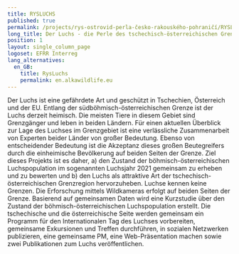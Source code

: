 ```yaml
---
title: RYSLUCHS
published: true
permalink: /projects/rys-ostrovid-perla-česko-rakouského-pohraničí/RYSLUCHS
long_title: Der Luchs - die Perle des tschechisch-österreichischen Grenzgebietes
position: 1
layout: single_column_page
logoset: EFRR Interreg
lang_alternatives:
  en_GB:
    title: RysLuchs
    permalink: en.alkawildlife.eu
---
```

Der Luchs ist eine gefährdete Art und geschützt in Tschechien, Österreich und der EU. Entlang der südböhmisch-österreichischen Grenze ist der Luchs derzeit heimisch. Die meisten Tiere in diesem Gebiet sind Grenzgänger und leben in beiden Ländern. Für einen aktuellen Überblick zur Lage des Luchses im Grenzgebiet ist eine verlässliche Zusammenarbeit von Experten beider Länder von großer Bedeutung. Ebenso von entscheidender Bedeutung ist die Akzeptanz dieses großen Beutegreifers durch die einheimische Bevölkerung auf beiden Seiten der Grenze. Ziel dieses Projekts ist es daher, a) den Zustand der böhmisch-österreichischen Luchspopulation im sogenannten Luchsjahr 2021 gemeinsam zu erheben und zu bewerten und b) den Luchs als attraktive Art der tschechisch-österreichischen Grenzregion hervorzuheben. Luchse kennen keine Grenzen. Die Erforschung mittels Wildkameras erfolgt auf beiden Seiten der Grenze. Basierend auf gemeinsamen Daten wird eine Kurzstudie über den Zustand der böhmisch-österreichischen Luchspopulation erstellt. Die tschechische und die österreichische Seite werden gemeinsam ein Programm für den Internationalen Tag des Luchses vorbereiten, gemeinsame Exkursionen und Treffen durchführen, in sozialen Netzwerken publizieren, eine gemeinsame PM, eine Web-Präsentation machen sowie zwei Publikationen zum Luchs veröffentlichen.
